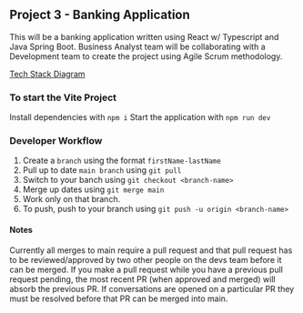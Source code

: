 ## Project 3 - Banking Application

This will be a banking application written using React w/ Typescript and Java Spring Boot. Business Analyst team will be collaborating with a Development team to create the project using Agile Scrum methodology.

[Tech Stack Diagram](https://docs.google.com/drawings/d/1wvP-Bj_BG0tvGTpS8vzAytTrb7zjpj1JeiU4IXNwv9M/edit)

### To start the Vite Project
Install dependencies with ```npm i```
Start the application with ```npm run dev```

### Developer Workflow
  1. Create a ```branch``` using the format ```firstName-lastName```
  2. Pull up to date ```main branch``` using ```git pull```
  3. Switch to your banch using ```git checkout <branch-name>```
  4. Merge up dates using ```git merge main```
  5. Work only on that branch.
  6. To push, push to your branch using ```git push -u origin <branch-name>```

#### Notes
Currently all merges to main require a pull request and that pull request has to be reviewed/approved by two other people on the devs team before it can be merged. If you make a pull request while you have a previous pull request pending, the most recent PR (when approved and merged) will absorb the previous PR. If conversations are opened on a particular PR they must be resolved before that PR can be merged into main.
